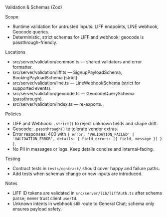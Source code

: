 Validation & Schemas (Zod)

Scope
- Runtime validation for untrusted inputs: LIFF endpoints, LINE webhook, Geocode queries.
- Deterministic, strict schemas for LIFF and webhook; geocode is passthrough-friendly.

Locations
- src/server/validation/common.ts — shared validators and error formatter.
- src/server/validation/liff.ts — SignupPayloadSchema, BookingPayloadSchema (strict).
- src/server/validation/line.ts — LineWebhookSchema (strict for supported events).
- src/server/validation/geocode.ts — GeocodeQuerySchema (passthrough).
- src/server/validation/index.ts — re-exports.

Policies
- LIFF and Webhook: `.strict()` to reject unknown fields and shape drift.
- Geocode: `.passthrough()` to tolerate vendor extras.
- Error responses: 400 with `{ error: 'VALIDATION_FAILED' | 'VALIDATION_ERROR', details: { field_errors: [{ field, message }] } }`.
- No PII in messages or logs. Keep details concise and internal-facing.

Testing
- Contract tests in `tests/contract/` should cover happy and failure paths.
- Add tests when schemas change or new inputs are introduced.

Notes
- LIFF ID tokens are validated in `src/server/lib/liffAuth.ts` after schema parse; never trust client `userId`.
- Unknown intents in webhook still route to General Chat; schema only ensures payload safety.

